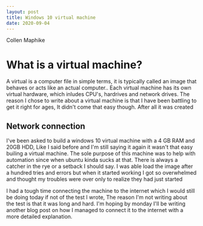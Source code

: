 ```yaml
---
layout: post
title: Windows 10 virtual machine
date: 2020-09-04
---
```



Collen Maphike

# What is a virtual machine?

A virtual is a computer file in simple terms, it is typically called an image that behaves or acts like an actual computer.. Each virtual machine has its own virtual hardware, which inludes CPU's, hardrives and network drives.
The reason I chose to write about a virtual machine is that I have been battling to get it right for ages, It didn't come that easy though. After all it was created

## Network connection

I've been asked to build a windows 10 virtual machine with a 4 GB RAM and 20GB HDD, Like I said before and I'm still saying it again it wasn't that easy builing a virtual machine. The sole purpose of this machine was to help with automation since when ubuntu kinda sucks at that. There is always a catcher in the rye or a setback I should say. I was able load the image after a hundred tries and errors but when it started working I got so overwhelmed and thought my troubles were over only to realize they had just started

I had a tough time connecting the machine to the internet which I would still be doing today if not of the test I wrote, The reason I'm not writing about the test is that it was long and hard.
I'm hoping by monday I'll be writing another blog post on how I managed to connect it to the internet with a more detailed explanation.